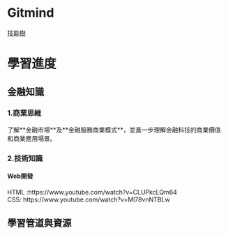 <h1> Gitmind </h1>

 [技能樹](https://gitmind.com/app/docs/mkuw8sv5?lang=tw)
<h1> 學習進度 </h1>
<h2> 金融知識 </h2>
<h3>1.商業思維<br></h3>
了解**金融市場**及**金融服務商業模式**，並進一步理解金融科技的商業價值和商業應用場景。
<h3>2.技術知識<br></h3>
<h4>Web開發<br></h4>
HTML :https://www.youtube.com/watch?v=CLUPkcLQm64<br>
CSS: https://www.youtube.com/watch?v=Ml78vnNTBLw
<h2> 學習管道與資源 </h2>

